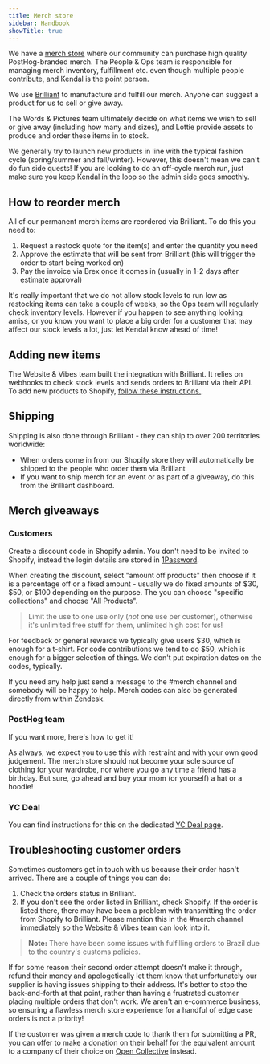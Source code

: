 ```yaml
---
title: Merch store
sidebar: Handbook
showTitle: true
---
```


We have a [merch store](/merch) where our community can purchase high quality PostHog-branded merch. The People & Ops team is responsible for managing merch inventory, fulfillment etc. even though multiple people contribute, and Kendal is the point person.

We use [Brilliant](https://www.brilliantmade.com/) to manufacture and fulfill our merch. Anyone can suggest a product for us to sell or give away. 

The Words & Pictures team ultimately decide on what items we wish to sell or give away (including how many and sizes), and Lottie provide assets to produce and order these items in to stock.

We generally try to launch new products in line with the typical fashion cycle (spring/summer and fall/winter). However, this doesn't mean we can't do fun side quests! If you are looking to do an off-cycle merch run, just make sure you keep Kendal in the loop so the admin side goes smoothly.

## How to reorder merch

All of our permanent merch items are reordered via Brilliant. To do this you need to:

1. Request a restock quote for the item(s) and enter the quantity you need
2. Approve the estimate that will be sent from Brilliant (this will trigger the order to start being worked on)
3. Pay the invoice via Brex once it comes in (usually in 1-2 days after estimate approval)

It's really important that we do not allow stock levels to run low as restocking items can take a couple of weeks, so the Ops team will regularly check inventory levels. However if you happen to see anything looking amiss, or you know you want to place a big order for a customer that may affect our stock levels a lot, just let Kendal know ahead of time!

## Adding new items

The Website & Vibes team built the integration with Brilliant. It relies on webhooks to check stock levels and sends orders to Brilliant via their API. To add new products to Shopify, [follow these instructions.](/handbook/engineering/posthog-com/merch-store).

## Shipping

Shipping is also done through Brilliant - they can ship to over 200 territories worldwide:

* When orders come in from our Shopify store they will automatically be shipped to the people who order them via Brilliant
* If you want to ship merch for an event or as part of a giveaway, do this from the Brilliant dashboard.

## Merch giveaways

### Customers

Create a discount code in <PrivateLink url="https://admin.shopify.com/store/posthog/discounts">Shopify admin</PrivateLink>. You don't need to be invited to Shopify, instead the login details are stored in [1Password](https://start.1password.com/signin?l=en).

When creating the discount, select "amount off products" then choose if it is a percentage off or a fixed amount - usually we do fixed amounts of $30, $50, or $100 depending on the purpose. The you can choose "specific collections" and choose "All Products". 

> Limit the use to one use only (_not_ one use per customer), otherwise it's unlimited free stuff for them, unlimited high cost for us! 

For feedback or general rewards we typically give users $30, which is enough for a t-shirt. For code contributions we tend to do $50, which is enough for a bigger selection of things. We don't put expiration dates on the codes, typically.

If you need any help just send a message to the <PrivateLink url="https://posthog.slack.com/archives/C04DWKH7DM3">#merch</PrivateLink> channel and somebody will be happy to help. Merch codes can also be generated directly from within Zendesk.

### PostHog team

If you want more, <PrivateLink url="https://github.com/PostHog/runbooks/blob/main/docs/merch.md"> here's how to get it! </PrivateLink> 

As always, we expect you to use this with restraint and with your own good judgement. The merch store should not become your sole source of clothing for your wardrobe, nor where you go any time a friend has a birthday. But sure, go ahead and buy your mom (or yourself) a hat or a hoodie!

### YC Deal

You can find instructions for this on the dedicated [YC Deal page](/handbook/growth/sales/yc-onboarding).

## Troubleshooting customer orders

Sometimes customers get in touch with us because their order hasn't arrived. There are a couple of things you can do:

1. Check the <PrivateLink url="https://app.brilliantmade.com/store/3002/history">orders status</PrivateLink> in Brilliant.
1. If you don't see the order listed in Brilliant, check <PrivateLink url="https://admin.shopify.com/store/posthog/orders">Shopify</PrivateLink>. If the order is listed there, there may have been a problem with transmitting the order from Shopify to Brilliant. Please mention this in the #merch channel immediately so the Website & Vibes team can look into it.

> **Note:** There have been some issues with fulfilling orders to Brazil due to the country's customs policies.

If for some reason their second order attempt doesn't make it through, refund their money and apologetically let them know that unfortunately our supplier is having issues shipping to their address. It's better to stop the back-and-forth at that point, rather than having a frustrated customer placing multiple orders that don't work. We aren't an e-commerce business, so ensuring a flawless merch store experience for a handful of edge case orders is not a priority!

If the customer was given a merch code to thank them for submitting a PR, you can offer to make a donation on their behalf for the equivalent amount to a company of their choice on [Open Collective](https://opencollective.com/search?q=&type=COLLECTIVE) instead. 
